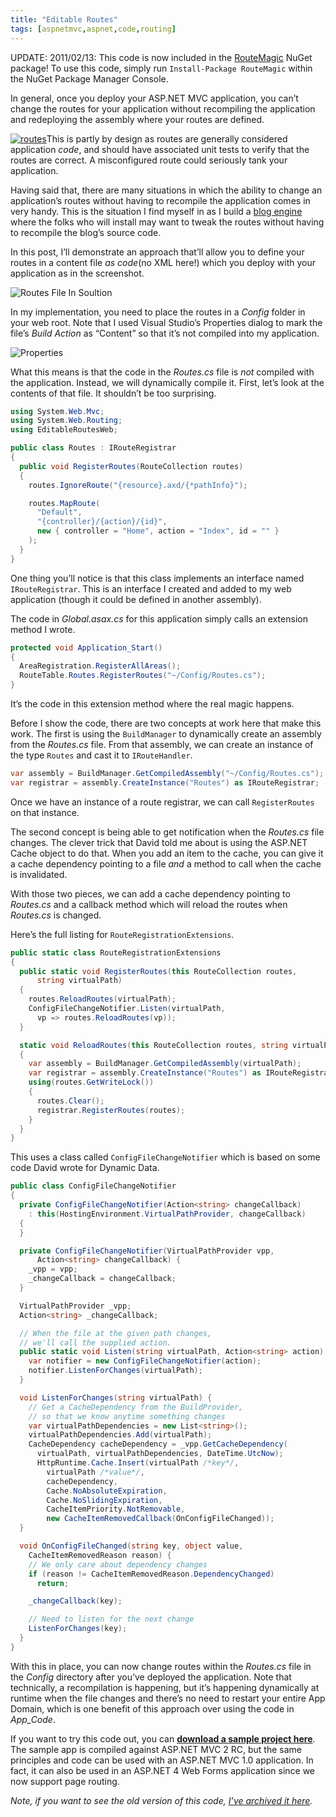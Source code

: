 ```yaml
---
title: "Editable Routes"
tags: [aspnetmvc,aspnet,code,routing]
---
```

UPDATE: 2011/02/13: This code is now included in the
[RouteMagic](https://haacked.com/archive/2011/01/30/introducing-routemagic.aspx "Introducing RouteMagic")
NuGet package! To use this code, simply run `Install-Package RouteMagic`
within the NuGet Package Manager Console.

In general, once you deploy your ASP.NET MVC application, you can’t
change the routes for your application without recompiling the
application and redeploying the assembly where your routes are defined.

[![routes](https://haacked.com/images/haacked_com/WindowsLiveWriter/EditableRoutes_12F42/routes_3.jpg "routes")](http://www.sxc.hu/photo/732646 "Vias 2 by L Avi at sxc.hu")This
is partly by design as routes are generally considered application
*code*, and should have associated unit tests to verify that the routes
are correct. A misconfigured route could seriously tank your
application.

Having said that, there are many situations in which the ability to
change an application’s routes without having to recompile the
application comes in very handy. This is the situation I find myself in
as I build a [blog
engine](http://subtextproject.com/ "Subtext Project Website") where the
folks who will install may want to tweak the routes without having to
recompile the blog’s source code.

In this post, I’ll demonstrate an approach that’ll allow you to define
your routes in a content file *as code*(no XML here!) which you deploy
with your application as in the screenshot.

![Routes File In
Soultion](https://haacked.com/images/haacked_com/WindowsLiveWriter/EditableRoutes_12F42/solution-explorer_3.png "Routes File In Soultion")

In my implementation, you need to place the routes in a *Config* folder
in your web root. Note that I used Visual Studio’s Properties dialog to
mark the file’s *Build Action* as “Content” so that it’s not compiled
into my application.

![Properties](https://haacked.com/images/haacked_com/WindowsLiveWriter/EditableRoutes_9EFD/Properties_3.png "Properties")

What this means is that the code in the *Routes.cs* file is *not*
compiled with the application. Instead, we will dynamically compile it.
First, let’s look at the contents of that file. It shouldn’t be too
surprising.

```csharp
using System.Web.Mvc;
using System.Web.Routing;
using EditableRoutesWeb;

public class Routes : IRouteRegistrar
{
  public void RegisterRoutes(RouteCollection routes)
  {
    routes.IgnoreRoute("{resource}.axd/{*pathInfo}");

    routes.MapRoute(
      "Default",
      "{controller}/{action}/{id}",
      new { controller = "Home", action = "Index", id = "" }
    );
  }
}
```

One thing you’ll notice is that this class implements an interface named
`IRouteRegistrar`. This is an interface I created and added to my web
application (though it could be defined in another assembly).

The code in *Global.asax.cs* for this application simply calls an
extension method I wrote.

```csharp
protected void Application_Start()
{
  AreaRegistration.RegisterAllAreas();
  RouteTable.Routes.RegisterRoutes("~/Config/Routes.cs");
}
```

It’s the code in this extension method where the real magic happens.

Before I show the code, there are two concepts at work here that make
this work. The first is using the `BuildManager` to dynamically create
an assembly from the *Routes.cs* file. From that assembly, we can create
an instance of the type `Routes` and cast it to `IRouteHandler`.

```csharp
var assembly = BuildManager.GetCompiledAssembly("~/Config/Routes.cs");
var registrar = assembly.CreateInstance("Routes") as IRouteRegistrar;
```

Once we have an instance of a route registrar, we can call
`RegisterRoutes` on that instance.

The second concept is being able to get notification when the
*Routes.cs* file changes. The clever trick that David told me about is
using the ASP.NET Cache object to do that. When you add an item to the
cache, you can give it a cache dependency pointing to a file *and* a
method to call when the cache is invalidated.

With those two pieces, we can add a cache dependency pointing to
*Routes.cs* and a callback method which will reload the routes when
*Routes.cs* is changed.

Here’s the full listing for `RouteRegistrationExtensions`.

```csharp
public static class RouteRegistrationExtensions
{
  public static void RegisterRoutes(this RouteCollection routes, 
      string virtualPath)
  {
    routes.ReloadRoutes(virtualPath);
    ConfigFileChangeNotifier.Listen(virtualPath, 
      vp => routes.ReloadRoutes(vp));
  }

  static void ReloadRoutes(this RouteCollection routes, string virtualPath)
  {
    var assembly = BuildManager.GetCompiledAssembly(virtualPath);
    var registrar = assembly.CreateInstance("Routes") as IRouteRegistrar;
    using(routes.GetWriteLock())
    {
      routes.Clear();
      registrar.RegisterRoutes(routes);
    }
  }
}
```

This uses a class called `ConfigFileChangeNotifier` which is based on
some code David wrote for Dynamic Data.

```csharp
public class ConfigFileChangeNotifier
{
  private ConfigFileChangeNotifier(Action<string> changeCallback)
    : this(HostingEnvironment.VirtualPathProvider, changeCallback)
  { 
  }

  private ConfigFileChangeNotifier(VirtualPathProvider vpp, 
      Action<string> changeCallback) {
    _vpp = vpp;
    _changeCallback = changeCallback;
  }

  VirtualPathProvider _vpp;
  Action<string> _changeCallback;

  // When the file at the given path changes, 
  // we'll call the supplied action.
  public static void Listen(string virtualPath, Action<string> action) {
    var notifier = new ConfigFileChangeNotifier(action);
    notifier.ListenForChanges(virtualPath);
  }

  void ListenForChanges(string virtualPath) {
    // Get a CacheDependency from the BuildProvider, 
    // so that we know anytime something changes
    var virtualPathDependencies = new List<string>();
    virtualPathDependencies.Add(virtualPath);
    CacheDependency cacheDependency = _vpp.GetCacheDependency(
      virtualPath, virtualPathDependencies, DateTime.UtcNow);
      HttpRuntime.Cache.Insert(virtualPath /*key*/,
        virtualPath /*value*/,
        cacheDependency,
        Cache.NoAbsoluteExpiration,
        Cache.NoSlidingExpiration,
        CacheItemPriority.NotRemovable,
        new CacheItemRemovedCallback(OnConfigFileChanged));
  }

  void OnConfigFileChanged(string key, object value, 
    CacheItemRemovedReason reason) {
    // We only care about dependency changes
    if (reason != CacheItemRemovedReason.DependencyChanged)
      return;

    _changeCallback(key);

    // Need to listen for the next change
    ListenForChanges(key);
  }
}
```

With this in place, you can now change routes within the *Routes.cs*
file in the *Config* directory after you’ve deployed the application.
Note that technically, a recompilation is happening, but it’s happening
dynamically at runtime when the file changes and there’s no need to
restart your entire App Domain, which is one benefit of this approach
over using the code in *App\_Code*.

If you want to try this code out, you can **[download a sample project
here](http://code.haacked.com/mvc-2/EditableRoutesDemo.zip "Editable Routes Demo")**.
The sample app is compiled against ASP.NET MVC 2 RC, but the same
principles and code can be used with an ASP.NET MVC 1.0 application. In
fact, it can also be used in an ASP.NET 4 Web Forms application since we
now support page routing.

*Note, if you want to see the old version of this code, [I’ve archived
it
here](http://code.haacked.com/mvc-2/EditableRoutesDemo-FileSystemWatcher.zip "Old FileSystemWatcher version of this code").*

